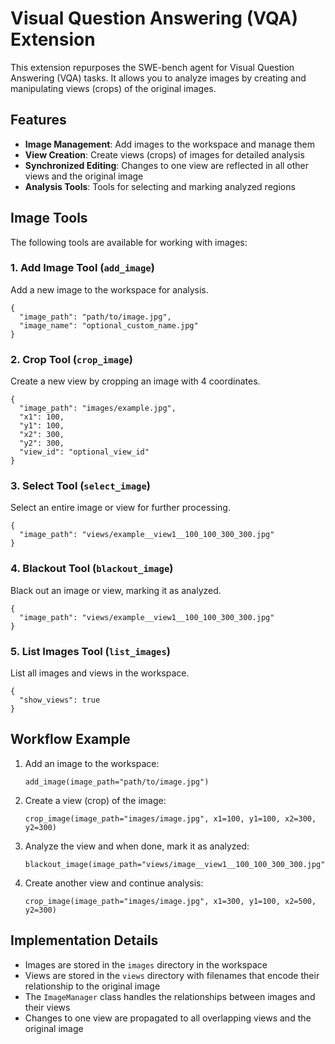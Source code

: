 # Visual Question Answering (VQA) Extension

This extension repurposes the SWE-bench agent for Visual Question Answering (VQA) tasks. It allows you to analyze images by creating and manipulating views (crops) of the original images.

## Features

- **Image Management**: Add images to the workspace and manage them
- **View Creation**: Create views (crops) of images for detailed analysis
- **Synchronized Editing**: Changes to one view are reflected in all other views and the original image
- **Analysis Tools**: Tools for selecting and marking analyzed regions

## Image Tools

The following tools are available for working with images:

### 1. Add Image Tool (`add_image`)

Add a new image to the workspace for analysis.

```
{
  "image_path": "path/to/image.jpg",
  "image_name": "optional_custom_name.jpg"
}
```

### 2. Crop Tool (`crop_image`)

Create a new view by cropping an image with 4 coordinates.

```
{
  "image_path": "images/example.jpg",
  "x1": 100,
  "y1": 100,
  "x2": 300,
  "y2": 300,
  "view_id": "optional_view_id"
}
```

### 3. Select Tool (`select_image`)

Select an entire image or view for further processing.

```
{
  "image_path": "views/example__view1__100_100_300_300.jpg"
}
```

### 4. Blackout Tool (`blackout_image`)

Black out an image or view, marking it as analyzed.

```
{
  "image_path": "views/example__view1__100_100_300_300.jpg"
}
```

### 5. List Images Tool (`list_images`)

List all images and views in the workspace.

```
{
  "show_views": true
}
```

## Workflow Example

1. Add an image to the workspace:
   ```
   add_image(image_path="path/to/image.jpg")
   ```

2. Create a view (crop) of the image:
   ```
   crop_image(image_path="images/image.jpg", x1=100, y1=100, x2=300, y2=300)
   ```

3. Analyze the view and when done, mark it as analyzed:
   ```
   blackout_image(image_path="views/image__view1__100_100_300_300.jpg")
   ```

4. Create another view and continue analysis:
   ```
   crop_image(image_path="images/image.jpg", x1=300, y1=100, x2=500, y2=300)
   ```

## Implementation Details

- Images are stored in the `images` directory in the workspace
- Views are stored in the `views` directory with filenames that encode their relationship to the original image
- The `ImageManager` class handles the relationships between images and their views
- Changes to one view are propagated to all overlapping views and the original image
